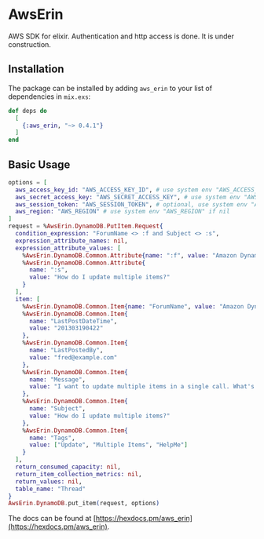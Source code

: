 # AwsErin

AWS SDK for elixir. Authentication and http access is done. It is under construction.

## Installation

The package can be installed by adding `aws_erin` to your list of dependencies in `mix.exs`:

```elixir
def deps do
  [
    {:aws_erin, "~> 0.4.1"}
  ]
end
```
## Basic Usage

```elixir
options = [
  aws_access_key_id: "AWS_ACCESS_KEY_ID", # use system env "AWS_ACCESS_KEY_ID" if nil
  aws_secret_access_key: "AWS_SECRET_ACCESS_KEY", # use system env "AWS_SECRET_ACCESS_KEY" if nil
  aws_session_token: "AWS_SESSION_TOKEN", # optional, use system env "AWS_SESSION_TOKEN" if nil
  aws_region: "AWS_REGION" # use system env "AWS_REGION" if nil
]
request = %AwsErin.DynamoDB.PutItem.Request{
  condition_expression: "ForumName <> :f and Subject <> :s",
  expression_attribute_names: nil,
  expression_attribute_values: [ 
    %AwsErin.DynamoDB.Common.Attribute{name: ":f", value: "Amazon DynamoDB"},
    %AwsErin.DynamoDB.Common.Attribute{
      name: ":s",
      value: "How do I update multiple items?"
    }
  ],
  item: [
    %AwsErin.DynamoDB.Common.Item{name: "ForumName", value: "Amazon DynamoDB"},
    %AwsErin.DynamoDB.Common.Item{
      name: "LastPostDateTime",
      value: "201303190422"
    },
    %AwsErin.DynamoDB.Common.Item{
      name: "LastPostedBy",
      value: "fred@example.com"
    },
    %AwsErin.DynamoDB.Common.Item{
      name: "Message",
      value: "I want to update multiple items in a single call. What's the best way to do that?"
    },
    %AwsErin.DynamoDB.Common.Item{
      name: "Subject",
      value: "How do I update multiple items?"
    },
    %AwsErin.DynamoDB.Common.Item{
      name: "Tags",
      value: ["Update", "Multiple Items", "HelpMe"]
    }
  ],
  return_consumed_capacity: nil,
  return_item_collection_metrics: nil,
  return_values: nil,
  table_name: "Thread"
}
AwsErin.DynamoDB.put_item(request, options)
```

The docs can be found at [https://hexdocs.pm/aws_erin](https://hexdocs.pm/aws_erin).
